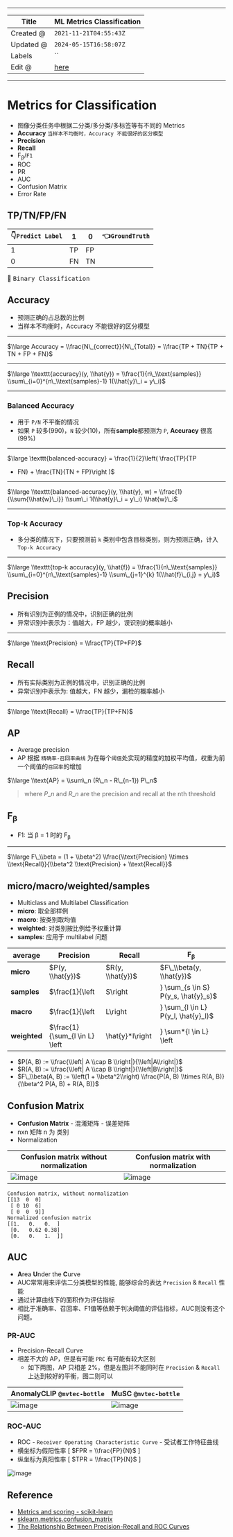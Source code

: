 -----

| Title     | ML Metrics Classification                             |
| --------- | ----------------------------------------------------- |
| Created @ | `2021-11-21T04:55:43Z`                                |
| Updated @ | `2024-05-15T16:58:07Z`                                |
| Labels    | \`\`                                                  |
| Edit @    | [here](https://github.com/junxnone/aiwiki/issues/137) |

-----

# Metrics for Classification

  - 图像分类任务中根据二分类/多分类/多标签等有不同的 Metrics
  - **Accuracy** `当样本不均衡时，Accuracy 不能很好的区分模型`
  - **Precision**
  - **Recall**
  - F<sub>β</sub>/`F1`
  - ROC
  - PR
  - AUC
  - Confusion Matrix
  - Error Rate

## TP/TN/FP/FN

| 👇`Predict Label` | 1  | 0  | 👈`GroundTruth` |
| ---------------- | -- | -- | -------------- |
| 1                | TP | FP |                |
| 0                | FN | TN |                |

:bookmark: <kbd>Binary Classification</kbd>

## Accuracy

  - 预测正确的占总数的比例
  - 当样本不均衡时，Accuracy 不能很好的区分模型

-----

$\\large Accuracy = \\frac{N\_{correct}}{N\_{Total}} = \\frac{TP +
TN}{TP + TN + FP + FN}$

-----

$\\large \\texttt{accuracy}(y, \\hat{y}) = \\frac{1}{n\_\\text{samples}}
\\sum\_{i=0}^{n\_\\text{samples}-1} 1(\\hat{y}\_i = y\_i)$

-----

### Balanced Accuracy

  - 用于 `P/N` 不平衡的情况
  - 如果 `P` 较多(990)，`N` 较少(10)，所有**sample**都预测为 `P`, **Accuracy** 很高(99%)

-----

$\\large \\texttt{balanced-accuracy} = \\frac{1}{2}\\left( \\frac{TP}{TP
+ FN} + \\frac{TN}{TN + FP}\\right )$

-----

$\\large \\texttt{balanced-accuracy}(y, \\hat{y}, w) =
\\frac{1}{\\sum{\\hat{w}\_i}} \\sum\_i 1(\\hat{y}\_i = y\_i)
\\hat{w}\_i$

-----

### Top-k Accuracy

  - 多分类的情况下，只要预测前 `k` 类别中包含目标类别，则为预测正确，计入 `Top-k Accuracy`

-----

$\\large \\texttt{top-k accuracy}(y, \\hat{f}) =
\\frac{1}{n\_\\text{samples}} \\sum\_{i=0}^{n\_\\text{samples}-1}
\\sum\_{j=1}^{k} 1(\\hat{f}\_{i,j} = y\_i)$

## Precision

  - 所有识别为正例的情况中，识别正确的比例
  - 异常识别中表示为：值越大，FP 越少，误识别的概率越小

-----

$\\large \\text{Precision} = \\frac{TP}{TP+FP}$

## Recall

  - 所有实际类别为正例的情况中，识别正确的比例
  - 异常识别中表示为: 值越大，FN 越少，漏检的概率越小

-----

$\\large \\text{Recall} = \\frac{TP}{TP+FN}$

## AP

  - Average precision
  - AP 根据 `精确率-召回率曲线` 为在每个`阈值`处实现的精度的加权平均值，权重为前一个阈值的`召回率`的增加

$\\large \\text{AP} = \\sum\_n (R\_n - R\_{n-1}) P\_n$

> where $P\_n$ and $R\_n$ are the precision and recall at the nth
> threshold

## F<sub>β</sub>

  - F1: 当 β = 1 时的 F<sub>β</sub>

-----

$\\large F\_\\beta = (1 + \\beta^2) \\frac{\\text{Precision} \\times
\\text{Recall}}{\\beta^2 \\text{Precision} + \\text{Recall}}$

## micro/macro/weighted/samples

  - Multiclass and Multilabel Classification
  - **micro**: 取全部样例
  - **macro**: 按类别取均值
  - **weighted**: 对类别按比例给予权重计算
  - **samples**: 应用于 multilabel 问题

| average      | Precision                                                                                                                 | Recall                                                                                                                    | F<sub>β</sub>                                                                                                                   |
| ------------ | ------------------------------------------------------------------------------------------------------------------------- | ------------------------------------------------------------------------------------------------------------------------- | ------------------------------------------------------------------------------------------------------------------------------- |
| **micro**    | $P(y, \\hat{y})$                                                                                                          | $R(y, \\hat{y})$                                                                                                          | $F\_\\beta(y, \\hat{y})$                                                                                                        |
| **samples**  | $\\frac{1}{\\left|S\\right|} \\sum\_{s \\in S} P(y\_s, \\hat{y}\_s)$                                                      | $\\frac{1}{\\left|S\\right|} \\sum\_{s \\in S} R(y\_s, \\hat{y}\_s)$                                                      | $\\frac{1}{\\left|S\\right|} \\sum\_{s \\in S} F\_\\beta(y\_s, \\hat{y}\_s)$                                                    |
| **macro**    | $\\frac{1}{\\left|L\\right|} \\sum\_{l \\in L} P(y\_l, \\hat{y}\_l)$                                                      | $\\frac{1}{\\left|L\\right|} \\sum\_{l \\in L} R(y\_l, \\hat{y}\_l)$                                                      | $\\frac{1}{\\left|L\\right|} \\sum\_{l \\in L} F\_\\beta(y\_l, \\hat{y}\_l)$                                                    |
| **weighted** | $\\frac{1}{\\sum\_{l \\in L} \\left|\\hat{y}*l\\right|} \\sum*{l \\in L} \\left|\\hat{y}\_l\\right| P(y\_l, \\hat{y}\_l)$ | $\\frac{1}{\\sum\_{l \\in L} \\left|\\hat{y}*l\\right|} \\sum*{l \\in L} \\left|\\hat{y}\_l\\right| R(y\_l, \\hat{y}\_l)$ | $\\frac{1}{\\sum\_{l \\in L} \\left|\\hat{y}*l\\right|} \\sum*{l \\in L} \\left|\\hat{y}*l\\right| F*\\beta(y\_l, \\hat{y}\_l)$ |

  - $P(A, B) := \\frac{\\left| A \\cap B \\right|}{\\left|A\\right|}$
  - $R(A, B) := \\frac{\\left| A \\cap B \\right|}{\\left|B\\right|}$
  - $F\_\\beta(A, B) := \\left(1 + \\beta^2\\right) \\frac{P(A, B)
    \\times R(A, B)}{\\beta^2 P(A, B) + R(A, B)}$

## Confusion Matrix

  - **Confusion Matrix** - 混淆矩阵 - 误差矩阵
  - nxn 矩阵 n 为 类别
  - Normalization

| Confusion matrix without normalization                       | Confusion matrix with normalization                          |
| ------------------------------------------------------------ | ------------------------------------------------------------ |
| ![image](media/a87cd97b7cec7120a0c8eea4ac5a19540e62b101.png) | ![image](media/7674d98be1cedba3f66f5dbc044eca54bf4e1544.png) |

    Confusion matrix, without normalization
    [[13  0  0]
     [ 0 10  6]
     [ 0  0  9]]
    Normalized confusion matrix
    [[1.   0.   0.  ]
     [0.   0.62 0.38]
     [0.   0.   1.  ]]

## AUC

  - **A**rea **U**nder the **C**urve
  - AUC常常用来评估二分类模型的性能, 能够综合的表达 `Precision` & `Recall` 性能
  - 通过计算曲线下的面积作为评估指标
  - 相比于准确率、召回率、F1值等依赖于判决阈值的评估指标，AUC则没有这个问题。

### PR-AUC

  - Precision-Recall Curve
  - 相差不大的 AP，但是有可能 `PRC` 有可能有较大区别
      - 如下两图，AP 只相差 2%，但是左图并不能同时在 `Precision` & `Recall` 上达到较好的平衡，图二则可以

| AnomalyCLIP `@mvtec-bottle`                                  | MuSC `@mvtec-bottle`                                         |
| ------------------------------------------------------------ | ------------------------------------------------------------ |
| ![image](media/b0cff925e84e3a1ac68635e21696b5e17fd8e195.png) | ![image](media/5ee8c1cc2859c4bb7fe5d49361dc092218d0d0a7.png) |

### ROC-AUC

  - ROC - `Receiver Operating Characteristic Curve` - 受试者工作特征曲线
  - 横坐标为假阳性率 \[ $FPR = \\frac{FP}{N}$ \]
  - 纵坐标为真阳性率 \[ $TPR = \\frac{TP}{N}$ \]

![image](media/7516c8f6cffaf17f82091d5564f72b82c0d65743.png)

## Reference

  - [Metrics and scoring -
    scikit-learn](https://scikit-learn.org/stable/modules/model_evaluation.html#metrics-and-scoring-quantifying-the-quality-of-predictions)
  - [sklearn.metrics.confusion\_matrix](https://scikit-learn.org/stable/modules/generated/sklearn.metrics.confusion_matrix.html)
  - [The Relationship Between Precision-Recall and ROC
    Curves](https://www.biostat.wisc.edu/~page/rocpr.pdf)
